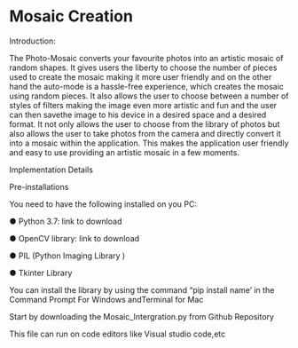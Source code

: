 # Mosaic Creation 
Introduction:


The Photo-Mosaic converts your favourite photos into an artistic mosaic of random shapes. 
It gives users the liberty to choose the number of pieces used to create the mosaic making it more user friendly and on the other hand the
auto-mode is a hassle-free experience, which creates the mosaic using random pieces. It also allows the user to choose between a number of styles of filters making the image even more artistic and fun and the user can then savethe image to his device in a desired space and a desired format. It not only allows the user to choose from the library of photos but also allows the user to take photos from the camera and directly convert it into a mosaic within the application. This makes the application user friendly and easy to use providing an artistic mosaic in a few moments.


Implementation Details

Pre-installations

You need to have the following installed on you PC:

● Python 3.7: link to download

● OpenCV library: link to download

● PIL (Python Imaging Library )

● Tkinter Library

You can install the library by using the command “pip install name’ in the Command Prompt For Windows andTerminal for Mac

Start by downloading the Mosaic_Intergration.py from Github Repository

This file can run on code editors like Visual studio code,etc
